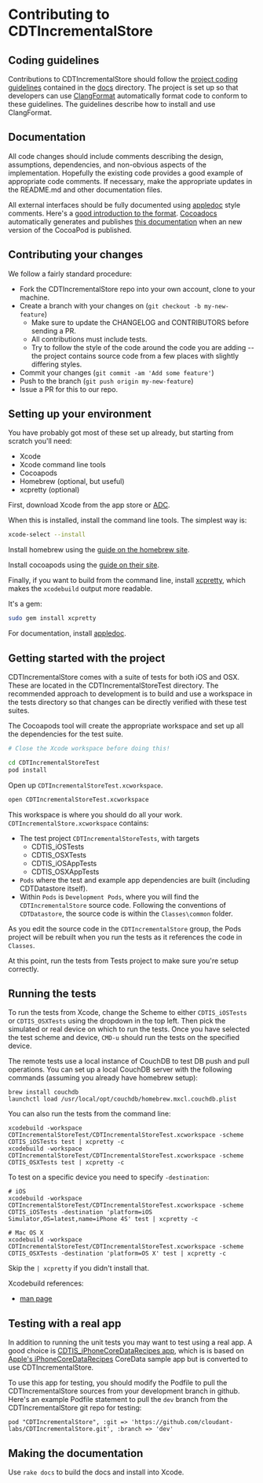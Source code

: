 # Contributing to CDTIncrementalStore

<!--
Note: GitHub considers this document to be "the guidelines for contributing to this repository" and links to it at various points in the process flow (e.g. when opening a new issue).
This document can and should contain other types of useful information but the guidelines should be the primary content.
-->

## Coding guidelines

Contributions to CDTIncrementalStore should follow the [project coding guidelines](doc/style-guide.md) contained in the [docs](docs) directory.
The project is set up so that developers can use [ClangFormat](clangformat) automatically format code to conform to these guidelines.
The guidelines describe how to install and use ClangFormat.

[clangformat]: https://github.com/travisjeffery/ClangFormat-Xcode

## Documentation

All code changes should include comments describing the design, assumptions, dependencies, and non-obvious aspects of the implementation.
Hopefully the existing code provides a good example of appropriate code comments.
If necessary, make the appropriate updates in the README.md and other documentation files.

All external interfaces should be fully documented using [appledoc][appledoc] style comments.
Here's a
[good introduction to the format](http://www.cocoanetics.com/2011/11/amazing-apple-like-documentation/).
[Cocoadocs][cocoadocs] automatically generates and publishes [this documentation][CDTIncrementalStoredocs] when an new version of the CocoaPod is published.

[appledoc]: http://gentlebytes.com/appledoc/
[cocoadocs]: http://cocoadocs.org/
[CDTIncrementalStoredocs]: http://cocoadocs.org/docsets/CDTIncrementalStore/0.1.3/

## Contributing your changes

We follow a fairly standard procedure:

* Fork the CDTIncrementalStore repo into your own account, clone to your machine.
* Create a branch with your changes on (`git checkout -b my-new-feature`)
  * Make sure to update the CHANGELOG and CONTRIBUTORS before sending a PR.
  * All contributions must include tests.
  * Try to follow the style of the code around the code you
    are adding -- the project contains source code from a few places with
    slightly differing styles.
* Commit your changes (`git commit -am 'Add some feature'`)
* Push to the branch (`git push origin my-new-feature`)
* Issue a PR for this to our repo.


## Setting up your environment

You have probably got most of these set up already, but starting from scratch
you'll need:

* Xcode
* Xcode command line tools
* Cocoapods
* Homebrew (optional, but useful)
* xcpretty (optional)

First, download Xcode from the app store or [ADC][adc].

When this is installed, install the command line tools. The simplest way is:

```bash
xcode-select --install
```

Install homebrew using the [guide on the homebrew site][homebrew].

Install cocoapods using the [guide on their site][cpinstall].

Finally, if you want to build from the command line, install [xcpretty][xcpretty],
which makes the `xcodebuild` output more readable.

It's a gem:

```bash
sudo gem install xcpretty
```

For documentation, install [appledoc][appledoc].

[adc]: http://developer.apple.com/
[xcpretty]: https://github.com/mneorr/XCPretty
[homebrew]: http://brew.sh
[cpinstall]: http://guides.cocoapods.org/using/index.html

## Getting started with the project

CDTIncrementalStore comes with a suite of tests for both iOS and OSX.
These are located in the CDTIncrementalStoreTest directory.
The recommended approach to development is to build and use a workspace in the
tests directory so that changes can be directly verified with these test suites.

The Cocoapods tool will create the appropriate workspace and set up all the dependencies for the test suite.


```bash
# Close the Xcode workspace before doing this!

cd CDTIncrementalStoreTest
pod install
```

Open up `CDTIncrementalStoreTest.xcworkspace`.

```bash
open CDTIncrementalStoreTest.xcworkspace
```

This workspace is where you should do all your work.
`CDTIncrementalStore.xcworkspace` contains:

* The test project `CDTIncrementalStoreTests`, with targets
	* CDTIS_iOSTests
	* CDTIS_OSXTests
	* CDTIS_iOSAppTests
	* CDTIS_OSXAppTests
* `Pods` where the test and example app dependencies are built (including
  CDTDatastore itself).
* Within `Pods` is `Development Pods`, where you will find the `CDTIncrementalStore`
source code.
Following the conventions of `CDTDatastore`, the source code is within the `Classes\common` folder.

As you edit the source code in the `CDTIncrementalStore` group, the Pods project will
be rebuilt when you run the tests as it references the code in `Classes`.

At this point, run the tests from Tests project to make sure you're setup correctly.

## Running the tests

To run the tests from Xcode, change the Scheme to either `CDTIS_iOSTests` or `CDTIS_OSXTests` using the dropdown in the top left.
Then pick the simulated or real device on which to run the tests.
Once you have selected the test scheme and device, `CMD-u` should run the tests on the specified device.

The remote tests use a local instance of CouchDB to test DB push and pull operations.
You can set up a local CouchDB server with the following commands (assuming you already have homebrew setup):

```
brew install couchdb
launchctl load /usr/local/opt/couchdb/homebrew.mxcl.couchdb.plist
```

You can also run the tests from the command line:

```
xcodebuild -workspace CDTIncrementalStoreTest/CDTIncrementalStoreTest.xcworkspace -scheme CDTIS_iOSTests test | xcpretty -c
xcodebuild -workspace CDTIncrementalStoreTest/CDTIncrementalStoreTest.xcworkspace -scheme CDTIS_OSXTests test | xcpretty -c
```

To test on a specific device you need to specify `-destination`:

```
# iOS
xcodebuild -workspace CDTIncrementalStoreTest/CDTIncrementalStoreTest.xcworkspace -scheme CDTIS_iOSTests -destination 'platform=iOS Simulator,OS=latest,name=iPhone 4S' test | xcpretty -c

# Mac OS X
xcodebuild -workspace CDTIncrementalStoreTest/CDTIncrementalStoreTest.xcworkspace -scheme CDTIS_OSXTests -destination 'platform=OS X' test | xcpretty -c
```
Skip the `| xcpretty` if you didn't install that.

Xcodebuild references:

* [man page](https://developer.apple.com/library/mac/documentation/Darwin/Reference/ManPages/man1/xcodebuild.1.html)


## Testing with a real app

In addition to running the unit tests you may want to test using a real app.
A good choice is [CDTIS_iPhoneCoreDataRecipes app][cdtisrecipe], which is
is based on [Apple's iPhoneCoreDataRecipes][recipe] CoreData sample app but
is converted to use CDTIncrementalStore.

To use this app for testing, you should modify the Podfile to pull the CDTIncrementalStore sources from your development branch in github.
Here's an example Podfile statement to pull the `dev` branch from the CDTIncrementalStore git repo for testing:

```
pod "CDTIncrementalStore", :git => 'https://github.com/cloudant-labs/CDTIncrementalStore.git', :branch => 'dev'

```

[recipe]: https://developer.apple.com/library/ios/samplecode/iPhoneCoreDataRecipes/Introduction/Intro.html "iPhoneCoreDataRecipes"

[cdtisrecipe]: https://github.com/mkistler/CDTIS_iPhoneCoreDataRecipes "GitHub Repo of CDTIS_iPhoneCoreDataRecipes"

## Making the documentation

Use `rake docs` to build the docs and install into Xcode.


